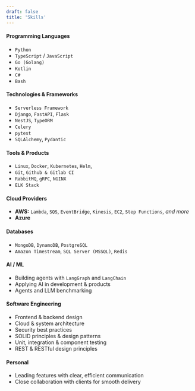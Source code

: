 ```yaml
---
draft: false
title: 'Skills'
---
```


#### Programming Languages
- `Python`
- `TypeScript` / `JavaScript`
- `Go (Golang)`
- `Kotlin`
- `C#`
- `Bash`

#### Technologies & Frameworks
- `Serverless Framework`
- `Django`, `FastAPI`, `Flask`
- `NestJS`, `TypeORM`
- `Celery`
- `pytest`
- `SQLAlchemy`, `Pydantic`

#### Tools & Products
- `Linux`, `Docker`, `Kubernetes`, `Helm`,
- `Git`, `Github & Gitlab CI`
- `RabbitMQ`, `gRPC`, `NGINX`
- `ELK Stack`

#### Cloud Providers
- **AWS:** `Lambda`, `SQS`, `EventBridge`, `Kinesis`, `EC2`, `Step Functions`, _and more_
- **Azure**

#### Databases
- `MongoDB`, `DynamoDB`, `PostgreSQL`
- `Amazon Timestream`, `SQL Server (MSSQL)`, `Redis`

#### AI / ML
- Building agents with `LangGraph` and `LangChain`
- Applying AI in development & products
- Agents and LLM benchmarking


#### Software Engineering
- Frontend & backend design
- Cloud & system architecture
- Security best practices
- SOLID principles & design patterns
- Unit, integration & component testing
- REST & RESTful design principles

#### Personal
- Leading features with clear, efficient communication
- Close collaboration with clients for smooth delivery

